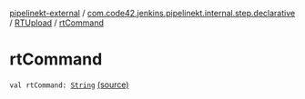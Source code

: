 [pipelinekt-external](../../index.md) / [com.code42.jenkins.pipelinekt.internal.step.declarative](../index.md) / [RTUpload](index.md) / [rtCommand](./rt-command.md)

# rtCommand

`val rtCommand: `[`String`](https://kotlinlang.org/api/latest/jvm/stdlib/kotlin/-string/index.html) [(source)](https://github.com/code42/pipelinekt/tree/master/internal/src/main/kotlin/com/code42/jenkins/pipelinekt/internal/step/declarative/RTUpload.kt#L29)